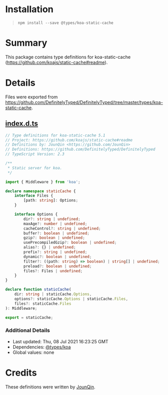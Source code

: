# Installation
> `npm install --save @types/koa-static-cache`

# Summary
This package contains type definitions for koa-static-cache (https://github.com/koajs/static-cache#readme).

# Details
Files were exported from https://github.com/DefinitelyTyped/DefinitelyTyped/tree/master/types/koa-static-cache.
## [index.d.ts](https://github.com/DefinitelyTyped/DefinitelyTyped/tree/master/types/koa-static-cache/index.d.ts)
````ts
// Type definitions for koa-static-cache 5.1
// Project: https://github.com/koajs/static-cache#readme
// Definitions by: JounQin <https://github.com/JounQin>
// Definitions: https://github.com/DefinitelyTyped/DefinitelyTyped
// TypeScript Version: 2.3

/**
 * Static server for koa.
 */

import { Middleware } from 'koa';

declare namespace staticCache {
    interface Files {
        [path: string]: Options;
    }

    interface Options {
        dir?: string | undefined;
        maxAge?: number | undefined;
        cacheControl?: string | undefined;
        buffer?: boolean | undefined;
        gzip?: boolean | undefined;
        usePrecompiledGzip?: boolean | undefined;
        alias?: {} | undefined;
        prefix?: string | undefined;
        dynamic?: boolean | undefined;
        filter?: ((path: string) => boolean) | string[] | undefined;
        preload?: boolean | undefined;
        files?: Files | undefined;
    }
}

declare function staticCache(
    dir: string | staticCache.Options,
    options?: staticCache.Options | staticCache.Files,
    files?: staticCache.Files
): Middleware;

export = staticCache;

````

### Additional Details
 * Last updated: Thu, 08 Jul 2021 16:23:25 GMT
 * Dependencies: [@types/koa](https://npmjs.com/package/@types/koa)
 * Global values: none

# Credits
These definitions were written by [JounQin](https://github.com/JounQin).
